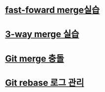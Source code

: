 # [fast-foward merge실습](https://github.com/se6in/Git-study/blob/main/Git%20%EA%B3%A0%EA%B8%89%EC%8B%A4%EC%8A%B5/fast%20-%20forward%20merge%20%EC%8B%A4%EC%8A%B5.md)
# [3-way merge 실습](https://github.com/se6in/Git-study/blob/main/Git%20%EA%B3%A0%EA%B8%89%EC%8B%A4%EC%8A%B5/3-way%20merge%20%EC%8B%A4%EC%8A%B5.md)
# [Git merge 충돌](https://github.com/se6in/Git-study/blob/main/Git%20%EA%B3%A0%EA%B8%89%EC%8B%A4%EC%8A%B5/merge%20%EC%B6%A9%EB%8F%8C.md)
# [Git rebase 로그 관리](https://github.com/se6in/Git-study/blob/main/Git%20%EA%B3%A0%EA%B8%89%EC%8B%A4%EC%8A%B5/Git%20rebase%20%EB%A1%9C%EA%B7%B8%20%EA%B4%80%EB%A6%AC.md)
